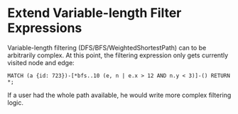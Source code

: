 # Extend Variable-length Filter Expressions

Variable-length filtering (DFS/BFS/WeightedShortestPath) can to be arbitrarily
complex. At this point, the filtering expression only gets currently visited
node and edge:

```
MATCH (a {id: 723})-[*bfs..10 (e, n | e.x > 12 AND n.y < 3)]-() RETURN *;
```

If a user had the whole path available, he would write more complex filtering
logic.
